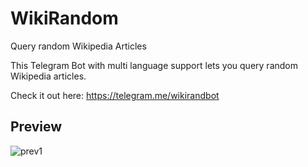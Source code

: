# WikiRandom
Query random Wikipedia Articles



This Telegram Bot with multi language support lets you query random Wikipedia articles.

Check it out here: https://telegram.me/wikirandbot

## Preview

![prev1](https://i.imgur.com/PcCFP82.png)
